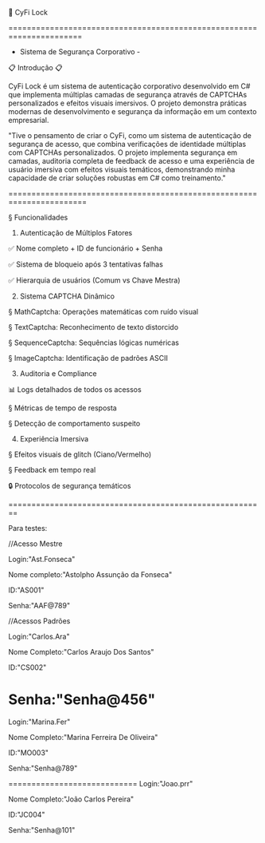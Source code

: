 ﻿🔐 CyFi Lock

======================================================================

- Sistema de Segurança Corporativo - 

📋 Introdução 📋

 CyFi Lock é um sistema de autenticação corporativo desenvolvido 
em C# que implementa múltiplas camadas de segurança através de 
CAPTCHAs personalizados e efeitos visuais imersivos.
O projeto demonstra práticas modernas de desenvolvimento e 
segurança da informação em um contexto empresarial.

"Tive o pensamento de criar o CyFi, como um sistema de autenticação de
segurança de acesso, que combina verificações de identidade múltiplas 
com CAPTCHAs personalizados. O projeto implementa segurança em camadas, 
auditoria completa de feedback de acesso e uma experiência de usuário 
imersiva com efeitos visuais temáticos, demonstrando minha capacidade
de criar soluções robustas em C# como treinamento."

=======================================================================

§ Funcionalidades

1. Autenticação de Múltiplos Fatores


✅ Nome completo + ID de funcionário + Senha

✅ Sistema de bloqueio após 3 tentativas falhas

✅ Hierarquia de usuários (Comum vs Chave Mestra)


2. Sistema CAPTCHA Dinâmico


§ MathCaptcha: Operações matemáticas com ruído visual

§ TextCaptcha: Reconhecimento de texto distorcido

§ SequenceCaptcha: Sequências lógicas numéricas

§ ImageCaptcha: Identificação de padrões ASCII


3. Auditoria e Compliance


📊 Logs detalhados de todos os acessos

§ Métricas de tempo de resposta

§ Detecção de comportamento suspeito


4. Experiência Imersiva


§ Efeitos visuais de glitch (Ciano/Vermelho)

§ Feedback em tempo real

🔒 Protocolos de segurança temáticos

========================================================

Para testes:

//Acesso Mestre

Login:"Ast.Fonseca" 

Nome completo:"Astolpho Assunção da Fonseca"

ID:"AS001"

Senha:"AAF@789"


//Acessos Padrões

Login:"Carlos.Ara"

Nome Completo:"Carlos Araujo Dos Santos"

ID:"CS002"

Senha:"Senha@456"
============================

Login:"Marina.Fer"

Nome Completo:"Marina Ferreira De Oliveira"

ID:"MO003"

Senha:"Senha@789"

============================
Login:"Joao.prr"

Nome Completo:"João Carlos Pereira"

ID:"JC004"

Senha:"Senha@101"



